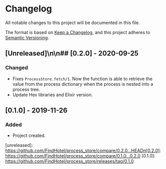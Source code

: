 # Changelog
All notable changes to this project will be documented in this file.

The format is based on [Keep a Changelog](https://keepachangelog.com/en/1.0.0/),
and this project adheres to [Semantic Versioning](https://semver.org/spec/v2.0.0.html).

## [Unreleased]\n\n## [0.2.0] - 2020-09-25
### Changed
- Fixes `ProcessStore.fetch/1`. Now the function is able to retrieve the value from the process
  dictionary when the process is nested into a process tree.
- Update Hex libraries and Elixir version.

## [0.1.0] - 2019-11-26
### Added
- Project created.

[unreleased]: https://github.com/FindHotel/process_store/compare/0.2.0...HEADn[0.2.0]: https://github.com/FindHotel/process_store/compare/0.1.0...0.2.0
[0.1.0]: https://github.com/FindHotel/process_store/releases/tag/0.1.0
